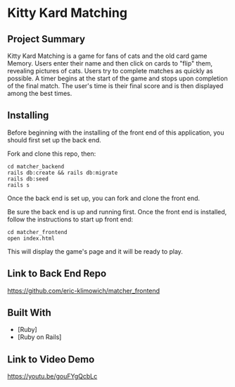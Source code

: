 # Kitty Kard Matching


## Project Summary

Kitty Kard Matching is a game for fans of cats and the old card game Memory. Users enter their name and then click on cards to "flip" them, revealing pictures of cats. Users try to complete matches as quickly as possible. A timer begins at the start of the game and stops upon completion of the final match. The user's time is their final score and is then displayed among the best times.


## Installing

Before beginning with the installing of the front end of this application, you should first set up the back end.

Fork and clone this repo, then:

```
cd matcher_backend
rails db:create && rails db:migrate
rails db:seed
rails s
```

Once the back end is set up, you can fork and clone the front end.

Be sure the back end is up and running first. Once the front end is installed, follow the instructions to start up front end:

```
cd matcher_frontend
open index.html
```

This will display the game's page and it will be ready to play.


## Link to Back End Repo

https://github.com/eric-klimowich/matcher_frontend


## Built With

* [Ruby]
* [Ruby on Rails]


## Link to Video Demo

https://youtu.be/gouFYgQcbLc

